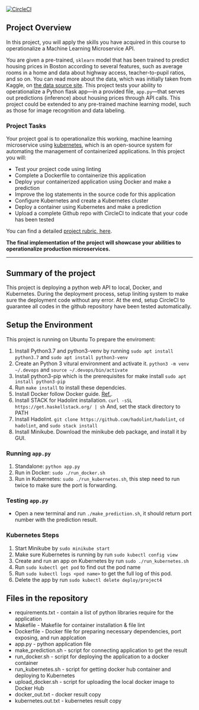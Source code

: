 [![CircleCI](https://circleci.com/gh/AL-XF/project4.svg?style=svg)](https://circleci.com/gh/AL-XF/project4)

## Project Overview

In this project, you will apply the skills you have acquired in this course to operationalize a Machine Learning Microservice API. 

You are given a pre-trained, `sklearn` model that has been trained to predict housing prices in Boston according to several features, such as average rooms in a home and data about highway access, teacher-to-pupil ratios, and so on. You can read more about the data, which was initially taken from Kaggle, on [the data source site](https://www.kaggle.com/c/boston-housing). This project tests your ability to operationalize a Python flask app—in a provided file, `app.py`—that serves out predictions (inference) about housing prices through API calls. This project could be extended to any pre-trained machine learning model, such as those for image recognition and data labeling.

### Project Tasks

Your project goal is to operationalize this working, machine learning microservice using [kubernetes](https://kubernetes.io/), which is an open-source system for automating the management of containerized applications. In this project you will:
* Test your project code using linting
* Complete a Dockerfile to containerize this application
* Deploy your containerized application using Docker and make a prediction
* Improve the log statements in the source code for this application
* Configure Kubernetes and create a Kubernetes cluster
* Deploy a container using Kubernetes and make a prediction
* Upload a complete Github repo with CircleCI to indicate that your code has been tested

You can find a detailed [project rubric, here](https://review.udacity.com/#!/rubrics/2576/view).

**The final implementation of the project will showcase your abilities to operationalize production microservices.**

---
## Summary of the project
This project is deploying a python web API to local, Docker, and Kubernetes. During the deployment process, setup liniting system to make sure the deployment code without any error. At the end, setup CircleCI to guarantee all codes in the github repository have been tested automatically.

## Setup the Environment 
This project is running on Ubuntu
To prepare the enviroment:
1. Install Python3.7 and python3-venv by running `sudo apt install python3.7` and `sudo apt install python3-venv`
2. Create an Python 3 vitural environment and activate it.  `python3 -m venv ~/.devops` and `source ~/.devops/bin/activate`
3. Install python3-pip which is the prerequisites for make install `sudo apt install python3-pip`
4. Run `make install` to install these dependcies.
5. Install Docker follow Docker guide. [Ref.](https://docs.docker.com/v17.12/install/linux/docker-ce/ubuntu/#install-docker-ce).
6. Install STACK for Hadolint installation. `curl -sSL https://get.haskellstack.org/ | sh` And, set the stack directory to PATH
7. Install Hadolint. `git clone https://github.com/hadolint/hadolint`, `cd hadolint`, and `sudo stack install`
8. Install Minikube. Download the minikube deb package, and install it by GUI.


### Running `app.py`

1. Standalone:  `python app.py`
2. Run in Docker:  `sudo ./run_docker.sh`
3. Run in Kubernetes:  `sudo ./run_kubernetes.sh`, this step need to run twice to make sure the port is forwarding.

### Testing `app.py`

* Open a new terminal and run `./make_prediction.sh`, it should return port number with the prediction result.

### Kubernetes Steps

1. Start Minikube by `sudo minikube start`
2. Make sure Kubernetes is running by run `sudo kubectl config view`
3. Create and run an app on Kubernetes by run `sudo ./run_kubernetes.sh`
4. Run `sudo kubectl get pod` to find out the pod name
5. Run `sudo kubectl logs <pod name>` to get the full log of this pod.
6. Delete the app by run `sudo kubectl delete deploy/project4`

## Files in the repository

* requirements.txt - contain a list of python libraries require for the application
* Makefile - Makefile for container installation & file lint
* Dockerfile - Docker file for preparing necessary dependencies, port exposing, and run applcation
* app.py - python application file
* make_prediction.sh - script for connecting application to get the result
* run_docker.sh - script for deploying the application to a docker container
* run_kubernetes.sh - script for getting docker hub container and deploying to Kubernetes
* upload_docker.sh - script for uploading the local docker image to Docker Hub
* docker_out.txt - docker result copy
* kubernetes.out.txt - kubernetes result copy
